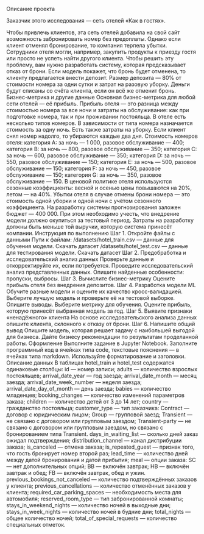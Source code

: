 Описание проекта

Заказчик этого исследования — сеть отелей «Как в гостях». 

Чтобы привлечь клиентов, эта сеть отелей добавила на свой сайт возможность забронировать номер без предоплаты. Однако если клиент отменял бронирование, то компания терпела убытки. Сотрудники отеля могли, например, закупить продукты к приезду гостя или просто не успеть найти другого клиента.
Чтобы решить эту проблему, вам нужно разработать систему, которая предсказывает отказ от брони. Если модель покажет, что бронь будет отменена, то клиенту предлагается внести депозит. Размер депозита — 80% от стоимости номера за одни сутки и затрат на разовую уборку. Деньги будут списаны со счёта клиента, если он всё же отменит бронь.  
Бизнес-метрика и другие данные
Основная бизнес-метрика для любой сети отелей — её прибыль. Прибыль отеля — это разница между стоимостью номера за все ночи и затраты на обслуживание: как при подготовке номера, так и при проживании постояльца. 
В отеле есть несколько типов номеров. В зависимости от типа номера назначается стоимость за одну ночь. Есть также затраты на уборку. Если клиент снял номер надолго, то убираются каждые два дня. 
Стоимость номеров отеля:
категория A: за ночь — 1 000, разовое обслуживание — 400;
категория B: за ночь — 800, разовое обслуживание — 350;
категория C: за ночь — 600, разовое обслуживание — 350;
категория D: за ночь — 550, разовое обслуживание — 150;
категория E: за ночь — 500, разовое обслуживание — 150;
категория F: за ночь — 450, разовое обслуживание — 150;
категория G: за ночь — 350, разовое обслуживание — 150.
В ценовой политике отеля используются сезонные коэффициенты: весной и осенью цены повышаются на 20%, летом — на 40%.
Убытки отеля в случае отмены брони номера — это стоимость одной уборки и одной ночи с учётом сезонного коэффициента.
На разработку системы прогнозирования заложен бюджет — 400 000. При этом необходимо учесть, что внедрение модели должно окупиться за тестовый период. Затраты на разработку должны быть меньше той выручки, которую система принесёт компании.
Инструкция по выполнению
Шаг 1. Откройте файлы с данными
Пути к файлам: 
/datasets/hotel_train.csv — данные для обучения модели.
Скачать датасет
/datasets/hotel_test.csv — данные для тестирования модели.
Скачать датасет
Шаг 2. Предобработка и исследовательский анализ данных
Проверьте данные и откорректируйте их, если потребуется.
Проведите исследовательский анализ представленных данных. Опишите найденные особенности: пропуски, выбросы.
Шаг 3. Вычислите бизнес-метрику
Оцените прибыль отеля без внедрения депозитов.
Шаг 4. Разработка модели ML
Обучите разные модели и оцените их качество кросс-валидацией. Выберите лучшую модель и проверьте её на тестовой выборке. Опишите выводы.
Выберите метрику для обучения.
Оцените прибыль, которую принесёт выбранная модель за год.
Шаг 5. Выявите признаки «ненадёжного» клиента
На основе исследовательского анализа данных опишите клиента, склонного к отказу от брони.
Шаг 6. Напишите общий вывод
Опишите модель, которая решает задачу с наибольшей выгодой для бизнеса. Дайте бизнесу рекомендации по результатам проделанной работы.
Оформление
Выполните задание в Jupyter Notebook. Заполните программный код в ячейках типа code, текстовые пояснения — в ячейках типа markdown. Используйте форматирование и заголовки.
Описание данных
В таблицах hotel_train и hotel_test содержатся одинаковые столбцы:
id — номер записи;
adults — количество взрослых постояльцев;
arrival_date_year — год заезда;
arrival_date_month — месяц заезда;
arrival_date_week_number — неделя заезда;
arrival_date_day_of_month — день заезда;
babies — количество младенцев;
booking_changes — количество изменений параметров заказа;
children — количество детей от 3 до 14 лет;
country — гражданство постояльца;
customer_type — тип заказчика:
Contract — договор с юридическим лицом;
Group — групповой заезд;
Transient — не связано с договором или групповым заездом;
Transient-party — не связано с договором или групповым заездом, но связано с бронированием типа Transient.
days_in_waiting_list — сколько дней заказ ожидал подтверждения;
distribution_channel — канал дистрибуции заказа;
is_canceled — отмена заказа;
is_repeated_guest — признак того, что гость бронирует номер второй раз;
lead_time — количество дней между датой бронирования и датой прибытия;
meal — опции заказа:
SC — нет дополнительных опций;
BB — включён завтрак;
HB — включён завтрак и обед;
FB — включён завтрак, обед и ужин.
previous_bookings_not_canceled — количество подтверждённых заказов у клиента;
previous_cancellations — количество отменённых заказов у клиента;
required_car_parking_spaces — необходимость места для автомобиля;
reserved_room_type — тип забронированной комнаты;
stays_in_weekend_nights — количество ночей в выходные дни;
stays_in_week_nights — количество ночей в будние дни;
total_nights — общее количество ночей;
total_of_special_requests — количество специальных отметок.
